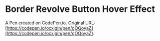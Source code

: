 # Border Revolve Button Hover Effect

A Pen created on CodePen.io. Original URL: [https://codepen.io/ocxigin/pen/gOQoyaZ](https://codepen.io/ocxigin/pen/gOQoyaZ).

